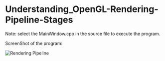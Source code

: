 # Understanding_OpenGL-Rendering-Pipeline-Stages

Note: select the MainWindow.cpp in the source file to execute the program.

ScreenShot of the program:

![Rendering Pipeline](https://raw.github.com/vinishkumar01/Understanding_OpenGL-Rendering-Pipeline-Stages/blob/main/Images/Screenshot%202025-10-26%20204052.png?raw=true)
